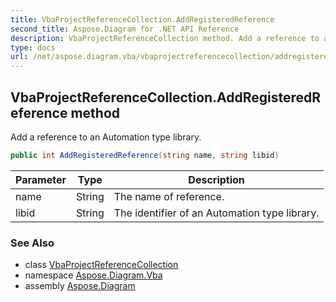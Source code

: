```yaml
---
title: VbaProjectReferenceCollection.AddRegisteredReference
second_title: Aspose.Diagram for .NET API Reference
description: VbaProjectReferenceCollection method. Add a reference to an Automation type library
type: docs
url: /net/aspose.diagram.vba/vbaprojectreferencecollection/addregisteredreference/
---
```

## VbaProjectReferenceCollection.AddRegisteredReference method

Add a reference to an Automation type library.

```csharp
public int AddRegisteredReference(string name, string libid)
```

| Parameter | Type | Description |
| --- | --- | --- |
| name | String | The name of reference. |
| libid | String | The identifier of an Automation type library. |

### See Also

* class [VbaProjectReferenceCollection](../)
* namespace [Aspose.Diagram.Vba](../../vbaprojectreferencecollection/)
* assembly [Aspose.Diagram](../../../)


